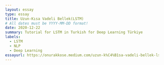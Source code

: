 ```yaml
---
layout: essay
type: essay
title: Uzun-Kısa Vadeli Bellek(LSTM)
# All dates must be YYYY-MM-DD format!
date: 2020-12-22
summary: Tutorial for LSTM in Turkish for Deep Learning Türkiye
labels:
  - LSTM
  - NLP
  - Deep Learning
essayurl: https://onurakkose.medium.com/uzun-k%C4%B1sa-vadeli-bellek-lstm-b018c07174a3
---
```


